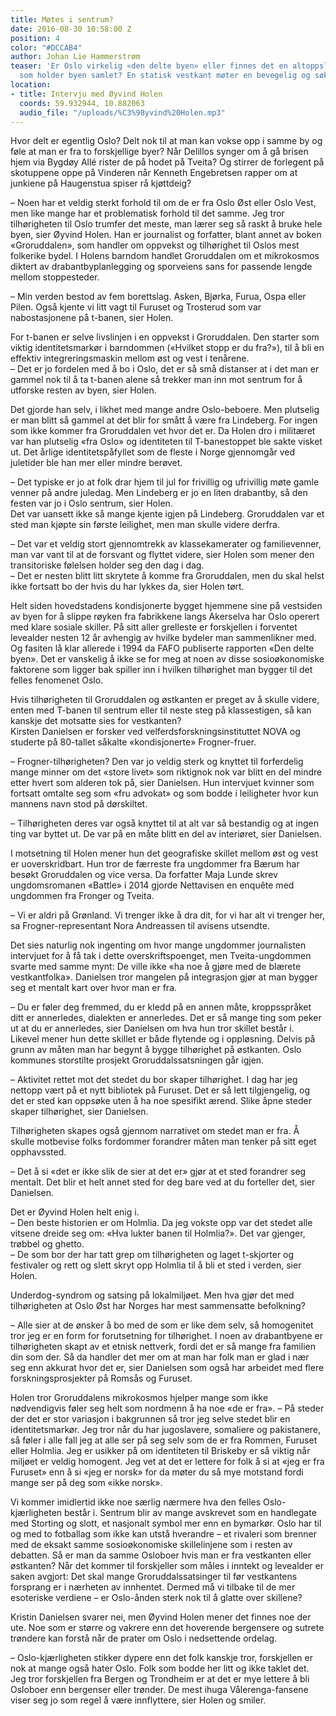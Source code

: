 ```yaml
---
title: Møtes i sentrum?
date: 2016-08-30 10:58:00 Z
position: 4
color: "#DCCAB4"
author: Johan Lie Hammerstrøm
teaser: 'Er Oslo virkelig «den delte byen» eller finnes det en altoppslukende «Oslo-ånd»
  som holder byen samlet? En statisk vestkant møter en bevegelig og søkende østkant. '
location:
- title: Intervju med Øyvind Holen
  coords: 59.932944, 10.882063
  audio_file: "/uploads/%C3%98yvind%20Holen.mp3"
---
```


Hvor delt er egentlig Oslo? Delt nok til at man kan vokse opp i samme by og føle at man er fra to forskjellige byer? Når Delillos synger om å gå brisen hjem via Bygdøy Allé rister de på hodet på Tveita? Og stirrer de forlegent på skotuppene oppe på Vinderen når Kenneth Engebretsen rapper om at junkiene på Haugenstua spiser rå kjøttdeig?

–   Noen har et veldig sterkt forhold til om de er fra Oslo Øst eller Oslo Vest, men like mange har et problematisk forhold til det samme. Jeg tror tilhørigheten til Oslo trumfer det meste, man lærer seg så raskt å bruke hele byen, sier Øyvind Holen.
Han er journalist og forfatter, blant annet av boken «Groruddalen», som handler om oppvekst og tilhørighet til Oslos mest folkerike bydel. I Holens barndom handlet Groruddalen om et mikrokosmos diktert av drabantbyplanlegging og sporveiens sans for passende lengde mellom stoppesteder.

–   Min verden bestod av fem borettslag. Asken, Bjørka, Furua, Ospa eller Pilen. Også kjente vi litt vagt til Furuset og Trosterud som var nabostasjonene på t-banen, sier Holen.

For t-banen er selve livslinjen i en oppvekst i Groruddalen. Den starter som viktig identitetsmarkør i barndommen («Hvilket stopp er du fra?»), til å bli en effektiv integreringsmaskin mellom øst og vest i tenårene.  
–   Det er jo fordelen med å bo i Oslo, det er så små distanser at i det man er gammel nok til å ta t-banen alene så trekker man inn mot sentrum for å utforske resten av byen, sier Holen.

Det gjorde han selv, i likhet med mange andre Oslo-beboere. Men plutselig er man blitt så gammel at det blir for smått å være fra Lindeberg. For ingen som ikke kommer fra Groruddalen vet hvor det er. Da Holen dro i militæret var han plutselig «fra Oslo» og identiteten til T-banestoppet ble sakte visket ut. Det årlige identitetspåfyllet som de fleste i Norge gjennomgår ved juletider ble han mer eller mindre berøvet.

–   Det typiske er jo at folk drar hjem til jul for frivillig og ufrivillig møte gamle venner på andre juledag. Men Lindeberg er jo en liten drabantby, så den festen var jo i Oslo sentrum, sier Holen.  
Det var uansett ikke så mange kjente igjen på Lindeberg. Groruddalen var et sted man kjøpte sin første leilighet, men man skulle videre derfra.

–   Det var et veldig stort gjennomtrekk av klassekamerater og familievenner, man var vant til at de forsvant og flyttet videre, sier Holen som mener den transitoriske følelsen holder seg den dag i dag.  
–   Det er nesten blitt litt skrytete å komme fra Groruddalen, men du skal helst ikke fortsatt bo der hvis du har lykkes da, sier Holen tørt.

Helt siden hovedstadens kondisjonerte bygget hjemmene sine på vestsiden av byen for å slippe røyken fra fabrikkene langs Akerselva har Oslo operert med klare sosiale skiller. På sitt aller grelleste er forskjellen i forventet levealder nesten 12 år avhengig av hvilke bydeler man sammenlikner med. Og fasiten lå klar allerede i 1994 da FAFO publiserte rapporten «Den delte byen». Det er vanskelig å ikke se for meg at noen av disse sosioøkonomiske faktorene som ligger bak spiller inn i hvilken tilhørighet man bygger til det felles fenomenet Oslo.

Hvis tilhørigheten til Groruddalen og østkanten er preget av å skulle videre, enten med T-banen til sentrum eller til neste steg på klassestigen, så kan kanskje det motsatte sies for vestkanten?  
Kirsten Danielsen er forsker ved velferdsforskningsinstituttet NOVA og studerte på 80-tallet såkalte «kondisjonerte» Frogner-fruer.

–   Frogner-tilhørigheten? Den var jo veldig sterk og knyttet til forferdelig mange minner om det «store livet» som riktignok nok var blitt en del mindre etter hvert som alderen tok på, sier Danielsen.
Hun intervjuet kvinner som fortsatt omtalte seg som «fru advokat» og som bodde i leiligheter hvor kun mannens navn stod på dørskiltet.

–   Tilhørigheten deres var også knyttet til at alt var så bestandig og at ingen ting var byttet ut. De var på en måte blitt en del av interiøret, sier Danielsen.

I motsetning til Holen mener hun det geografiske skillet mellom øst og vest er uoverskridbart. Hun tror de færreste fra ungdommer fra Bærum har besøkt Groruddalen og vice versa. Da forfatter Maja Lunde skrev ungdomsromanen «Battle» i 2014 gjorde Nettavisen en enquête med ungdommen fra Fronger og Tveita.

–   Vi er aldri på Grønland. Vi trenger ikke å dra dit, for vi har alt vi trenger her, sa Frogner-representant Nora Andreassen til avisens utsendte.

Det sies naturlig nok ingenting om hvor mange ungdommer journalisten intervjuet for å få tak i dette overskriftspoenget, men Tveita-ungdommen svarte med samme mynt: De ville ikke «ha noe å gjøre med de blærete vestkantfolka». Danielsen tror mangelen på integrasjon gjør at man bygger seg et mentalt kart over hvor man er fra.

–   Du er føler deg fremmed, du er kledd på en annen måte, kroppsspråket ditt er annerledes, dialekten er annerledes. Det er så mange ting som peker ut at du er annerledes, sier Danielsen om hva hun tror skillet består i.  
Likevel mener hun dette skillet er både flytende og i oppløsning. Delvis på grunn av måten man har begynt å bygge tilhørighet på østkanten. Oslo kommunes storstilte prosjekt Groruddalssatsningen går igjen.

–   Aktivitet rettet mot det stedet du bor skaper tilhørighet. I dag har jeg nettopp vært på et nytt bibliotek på Furuset. Det er så lett tilgjengelig, og det er sted kan oppsøke uten å ha noe spesifikt ærend. Slike åpne steder skaper tilhørighet, sier Danielsen.

Tilhørigheten skapes også gjennom narrativet om stedet man er fra. Å skulle motbevise folks fordommer forandrer måten man tenker på sitt eget opphavssted.

–   Det å si «det er ikke slik de sier at det er» gjør at et sted forandrer seg mentalt. Det blir et helt annet sted for deg bare ved at du forteller det, sier Danielsen.

Det er Øyvind Holen helt enig i.  
–   Den beste historien er om Holmlia. Da jeg vokste opp var det stedet alle vitsene dreide seg om: «Hva lukter banen til Holmlia?». Det var gjenger, trøbbel og ghetto.  
–   De som bor der har tatt grep om tilhørigheten og laget t-skjorter og festivaler og rett og slett skryt opp Holmlia til å bli et sted i verden, sier Holen.

Underdog-syndrom og satsing på lokalmiljøet. Men hva gjør det med tilhørigheten at Oslo Øst har Norges har mest sammensatte befolkning?

–   Alle sier at de ønsker å bo med de som er like dem selv, så homogenitet tror jeg er en form for forutsetning for tilhørighet. I noen av drabantbyene er tilhørigheten skapt av et etnisk nettverk, fordi det er så mange fra familien din som der. Så da handler det mer om at man har folk man er glad i nær seg enn akkurat hvor det er, sier Danielsen som også har arbeidet med flere forskningsprosjekter på Romsås og Furuset.

Holen tror Groruddalens mikrokosmos hjelper mange som ikke nødvendigvis føler seg helt som nordmenn å ha noe «de er fra».
–   På steder der det er stor variasjon i bakgrunnen så tror jeg selve stedet blir en identitetsmarkør. Jeg tror når du har jugoslavere, somaliere og pakistanere, så føler i alle fall jeg at alle ser på seg selv som de er fra Rommen, Furuset eller Holmlia. Jeg er usikker på om identiteten til Briskeby er så viktig når miljøet er veldig homogent. Jeg vet at det er lettere for folk å si at «jeg er fra Furuset» enn å si «jeg er norsk» for da møter du så mye motstand fordi mange ser på deg som «ikke norsk».

Vi kommer imidlertid ikke noe særlig nærmere hva den felles Oslo-kjærligheten består i. Sentrum blir av mange avskrevet som en handlegate med Storting og slott, et nasjonalt symbol mer enn en bymarkør. Oslo har til og med to fotballag som ikke kan utstå hverandre – et rivaleri som brenner med de eksakt samme sosioøkonomiske skillelinjene som i resten av debatten.
Så er man da samme Osloboer hvis man er fra vestkanten eller østkanten? Når det kommer til forskjeller som måles i inntekt og levealder er saken avgjort: Det skal mange Groruddalssatsinger til før vestkantens forsprang er i nærheten av innhentet. Dermed må vi tilbake til de mer esoteriske verdiene – er Oslo-ånden sterk nok til å glatte over skillene?

Kristin Danielsen svarer nei, men Øyvind Holen mener det finnes noe der ute. Noe som er større og vakrere enn det hoverende bergensere og sutrete trøndere kan forstå når de prater om Oslo i nedsettende ordelag.

–   Oslo-kjærligheten stikker dypere enn det folk kanskje tror, forskjellen er nok at mange også hater Oslo. Folk som bodde her litt og ikke taklet det. Jeg tror forskjellen fra Bergen og Trondheim er at det er mye lettere å bli Osloboer enn bergenser eller trønder. De mest ihuga Vålerenga-fansene viser seg jo som regel å være innflyttere, sier Holen og smiler.
